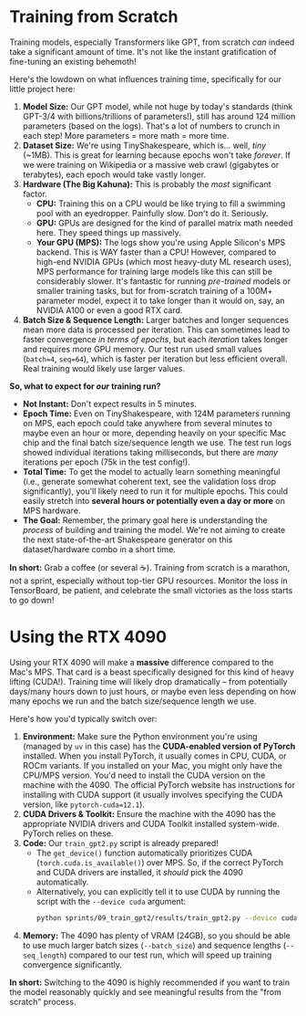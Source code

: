 # Training from Scratch

Training models, especially Transformers like GPT, from scratch *can* indeed take a significant amount of time. It's not like the instant gratification of fine-tuning an existing behemoth!

Here's the lowdown on what influences training time, specifically for our little project here:

1.  **Model Size:** Our GPT model, while not huge by today's standards (think GPT-3/4 with billions/trillions of parameters!), still has around 124 million parameters (based on the logs). That's a lot of numbers to crunch in each step! More parameters = more math = more time.
2.  **Dataset Size:** We're using TinyShakespeare, which is... well, *tiny* (~1MB). This is great for learning because epochs won't take *forever*. If we were training on Wikipedia or a massive web crawl (gigabytes or terabytes), each epoch would take vastly longer.
3.  **Hardware (The Big Kahuna):** This is probably the *most* significant factor.
    *   **CPU:** Training this on a CPU would be like trying to fill a swimming pool with an eyedropper. Painfully slow. Don't do it. Seriously.
    *   **GPU:** GPUs are designed for the kind of parallel matrix math needed here. They speed things up massively.
    *   **Your GPU (MPS):** The logs show you're using Apple Silicon's MPS backend. This is WAY faster than a CPU! However, compared to high-end NVIDIA GPUs (which most heavy-duty ML research uses), MPS performance for training large models like this can still be considerably slower. It's fantastic for running *pre-trained* models or smaller training tasks, but for from-scratch training of a 100M+ parameter model, expect it to take longer than it would on, say, an NVIDIA A100 or even a good RTX card.
4.  **Batch Size & Sequence Length:** Larger batches and longer sequences mean more data is processed per iteration. This can sometimes lead to faster convergence *in terms of epochs*, but each *iteration* takes longer and requires more GPU memory. Our test run used small values (`batch=4`, `seq=64`), which is faster per iteration but less efficient overall. Real training would likely use larger values.

**So, what to expect for *our* training run?**

*   **Not Instant:** Don't expect results in 5 minutes.
*   **Epoch Time:** Even on TinyShakespeare, with 124M parameters running on MPS, each epoch could take anywhere from several minutes to maybe even an hour or more, depending heavily on your specific Mac chip and the final batch size/sequence length we use. The test run logs showed individual iterations taking milliseconds, but there are *many* iterations per epoch (75k in the test config!).
*   **Total Time:** To get the model to actually learn something meaningful (i.e., generate somewhat coherent text, see the validation loss drop significantly), you'll likely need to run it for multiple epochs. This could easily stretch into **several hours or potentially even a day or more** on MPS hardware.
*   **The Goal:** Remember, the primary goal here is understanding the *process* of building and training the model. We're not aiming to create the next state-of-the-art Shakespeare generator on this dataset/hardware combo in a short time.

**In short:** Grab a coffee (or several ☕). Training from scratch is a marathon, not a sprint, especially without top-tier GPU resources. Monitor the loss in TensorBoard, be patient, and celebrate the small victories as the loss starts to go down!

# Using the RTX 4090

Using your RTX 4090 will make a **massive** difference compared to the Mac's MPS. That card is a beast specifically designed for this kind of heavy lifting (CUDA!). Training time will likely drop dramatically – from potentially days/many hours down to just hours, or maybe even less depending on how many epochs we run and the batch size/sequence length we use.

Here's how you'd typically switch over:

1.  **Environment:** Make sure the Python environment you're using (managed by `uv` in this case) has the **CUDA-enabled version of PyTorch** installed. When you install PyTorch, it usually comes in CPU, CUDA, or ROCm variants. If you installed on your Mac, you might only have the CPU/MPS version. You'd need to install the CUDA version on the machine with the 4090. The official PyTorch website has instructions for installing with CUDA support (it usually involves specifying the CUDA version, like `pytorch-cuda=12.1`).
2.  **CUDA Drivers & Toolkit:** Ensure the machine with the 4090 has the appropriate NVIDIA drivers and CUDA Toolkit installed system-wide. PyTorch relies on these.
3.  **Code:** Our `train_gpt2.py` script is already prepared!
    *   The `get_device()` function automatically prioritizes CUDA (`torch.cuda.is_available()`) over MPS. So, if the correct PyTorch and CUDA drivers are installed, it *should* pick the 4090 automatically.
    *   Alternatively, you can explicitly tell it to use CUDA by running the script with the `--device cuda` argument:
        ```bash
        python sprints/09_train_gpt2/results/train_gpt2.py --device cuda --num_epochs 5 --batch_size 32 --seq_length 256 # Example with CUDA and larger settings
        ```
4.  **Memory:** The 4090 has plenty of VRAM (24GB), so you should be able to use much larger batch sizes (`--batch_size`) and sequence lengths (`--seq_length`) compared to our test run, which will speed up training convergence significantly.

**In short:** Switching to the 4090 is highly recommended if you want to train the model reasonably quickly and see meaningful results from the "from scratch" process.


